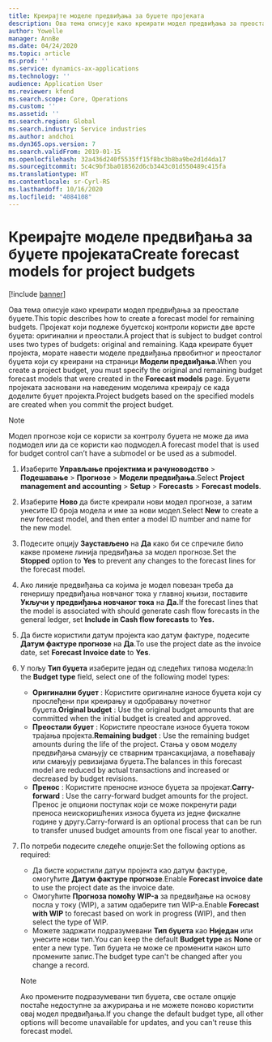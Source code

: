 ```yaml
---
title: Креирајте моделе предвиђања за буџете пројеката
description: Ова тема описује како креирати модел предвиђања за преостале буџете.
author: Yowelle
manager: AnnBe
ms.date: 04/24/2020
ms.topic: article
ms.prod: ''
ms.service: dynamics-ax-applications
ms.technology: ''
audience: Application User
ms.reviewer: kfend
ms.search.scope: Core, Operations
ms.custom: ''
ms.assetid: ''
ms.search.region: Global
ms.search.industry: Service industries
ms.author: andchoi
ms.dyn365.ops.version: 7
ms.search.validFrom: 2019-01-15
ms.openlocfilehash: 32a436d240f5535ff15f8bc3b8ba9be2d1d4da17
ms.sourcegitcommit: 5c4c9bf3ba018562d6cb3443c01d550489c415fa
ms.translationtype: HT
ms.contentlocale: sr-Cyrl-RS
ms.lasthandoff: 10/16/2020
ms.locfileid: "4084108"
---
```

# <a name="create-forecast-models-for-project-budgets"></a><span data-ttu-id="59c7c-103">Креирајте моделе предвиђања за буџете пројеката</span><span class="sxs-lookup"><span data-stu-id="59c7c-103">Create forecast models for project budgets</span></span> 

[!include [banner](../includes/banner.md)]

<span data-ttu-id="59c7c-104">Ова тема описује како креирати модел предвиђања за преостале буџете.</span><span class="sxs-lookup"><span data-stu-id="59c7c-104">This topic describes how to create a forecast model for remaining budgets.</span></span> <span data-ttu-id="59c7c-105">Пројекат који подлеже буџетској контроли користи две врсте буџета: оригинални и преостали.</span><span class="sxs-lookup"><span data-stu-id="59c7c-105">A project that is subject to budget control uses two types of budgets: original and remaining.</span></span> <span data-ttu-id="59c7c-106">Када креирате буџет пројекта, морате навести моделе предвиђања првобитног и преосталог буџета који су креирани на страници **Модели предвиђања**.</span><span class="sxs-lookup"><span data-stu-id="59c7c-106">When you create a project budget, you must specify the original and remaining budget forecast models that were created in the **Forecast models** page.</span></span> <span data-ttu-id="59c7c-107">Буџети пројеката засновани на наведеним моделима креирају се када доделите буџет пројекта.</span><span class="sxs-lookup"><span data-stu-id="59c7c-107">Project budgets based on the specified models are created when you commit the project budget.</span></span>

> [!NOTE]
> <span data-ttu-id="59c7c-108">Модел прогнозе који се користи за контролу буџета не може да има подмодел или да се користи као подмодел.</span><span class="sxs-lookup"><span data-stu-id="59c7c-108">A forecast model that is used for budget control can’t have a submodel or be used as a submodel.</span></span>

1. <span data-ttu-id="59c7c-109">Изаберите **Управљање пројектима и рачуноводство** > **Подешавање** > **Прогнозе**  > **Модели предвиђања**.</span><span class="sxs-lookup"><span data-stu-id="59c7c-109">Select **Project management and accounting** > **Setup** > **Forecasts**  > **Forecast models**.</span></span>
2. <span data-ttu-id="59c7c-110">Изаберите **Ново** да бисте креирали нови модел прогнозе, а затим унесите ID броја модела и име за нови модел.</span><span class="sxs-lookup"><span data-stu-id="59c7c-110">Select **New** to create a new forecast model, and then enter a model ID number and name for the new model.</span></span> 
3. <span data-ttu-id="59c7c-111">Подесите опцију **Заустављено** на **Да** како би се спречиле било какве промене линија предвиђања за модел прогнозе.</span><span class="sxs-lookup"><span data-stu-id="59c7c-111">Set the **Stopped** option to **Yes** to prevent any changes to the forecast lines for the forecast model.</span></span> 
4. <span data-ttu-id="59c7c-112">Ако линије предвиђања са којима је модел повезан треба да генеришу предвиђања новчаног тока у главној књизи, поставите **Укључи у предвиђања новчаног тока** на **Да.**</span><span class="sxs-lookup"><span data-stu-id="59c7c-112">If the forecast lines that the model is associated with should generate cash flow forecasts in the general ledger, set **Include in Cash flow forecasts** to **Yes.**</span></span> 
5. <span data-ttu-id="59c7c-113">Да бисте користили датум пројекта као датум фактуре, подесите **Датум фактуре прогнозе** на **Да**.</span><span class="sxs-lookup"><span data-stu-id="59c7c-113">To use the project date as the invoice date, set **Forecast Invoice date** to **Yes**.</span></span> 
6. <span data-ttu-id="59c7c-114">У пољу **Тип буџета** изаберите један од следећих типова модела:</span><span class="sxs-lookup"><span data-stu-id="59c7c-114">In the **Budget type** field, select one of the following model types:</span></span>

   - <span data-ttu-id="59c7c-115">**Оригинални буџет** : Користите оригиналне износе буџета који су прослеђени при креирању и одобравању почетног буџета.</span><span class="sxs-lookup"><span data-stu-id="59c7c-115">**Original budget** : Use the original budget amounts that are committed when the initial budget is created and approved.</span></span>
   - <span data-ttu-id="59c7c-116">**Преостали буџет** : Користите преостале износе буџета током трајања пројекта.</span><span class="sxs-lookup"><span data-stu-id="59c7c-116">**Remaining budget** : Use the remaining budget amounts during the life of the project.</span></span> <span data-ttu-id="59c7c-117">Стања у овом моделу предвиђања смањују се стварним трансакцијама, а повећавају или смањују ревизијама буџета.</span><span class="sxs-lookup"><span data-stu-id="59c7c-117">The balances in this forecast model are reduced by actual transactions and increased or decreased by budget revisions.</span></span>
   - <span data-ttu-id="59c7c-118">**Пренос** : Користите преносне износе буџета за пројекат.</span><span class="sxs-lookup"><span data-stu-id="59c7c-118">**Carry-forward** : Use the carry-forward budget amounts for the project.</span></span> <span data-ttu-id="59c7c-119">Пренос је опциони поступак који се може покренути ради преноса неискоришћених износа буџета из једне фискалне године у другу.</span><span class="sxs-lookup"><span data-stu-id="59c7c-119">Carry-forward is an optional process that can be run to transfer unused budget amounts from one fiscal year to another.</span></span>

7. <span data-ttu-id="59c7c-120">По потреби подесите следеће опције:</span><span class="sxs-lookup"><span data-stu-id="59c7c-120">Set the following options as required:</span></span>

   - <span data-ttu-id="59c7c-121">Да бисте користили датум пројекта као датум фактуре, омогућите **Датум фактуре прогнозе**.</span><span class="sxs-lookup"><span data-stu-id="59c7c-121">Enable **Forecast invoice date** to use the project date as the invoice date.</span></span>
   - <span data-ttu-id="59c7c-122">Омогућите **Прогноза помоћу WIP-а** за предвиђање на основу посла у току (WIP), а затим одаберите тип WIP-а.</span><span class="sxs-lookup"><span data-stu-id="59c7c-122">Enable **Forecast with WIP** to forecast based on work in progress (WIP), and then select the type of WIP.</span></span> 
   - <span data-ttu-id="59c7c-123">Можете задржати подразумевани **Тип буџета** као **Ниједан** или унесите нови тип.</span><span class="sxs-lookup"><span data-stu-id="59c7c-123">You can keep the default **Budget type** as **None** or enter a new type.</span></span> <span data-ttu-id="59c7c-124">Тип буџета не може се променити након што промените запис.</span><span class="sxs-lookup"><span data-stu-id="59c7c-124">The budget type can't be changed after you change a record.</span></span>     
    > [!NOTE]
    > <span data-ttu-id="59c7c-125">Ако промените подразумевани тип буџета, све остале опције постаће недоступне за ажурирања и не можете поново користити овај модел предвиђања.</span><span class="sxs-lookup"><span data-stu-id="59c7c-125">If you change the default budget type, all other options will become unavailable for updates, and you can't reuse this forecast model.</span></span> 
   


 

